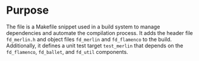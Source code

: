 # Purpose
The file is a Makefile snippet used in a build system to manage dependencies and automate the compilation process. It adds the header file `fd_merlin.h` and object files `fd_merlin` and `fd_flamenco` to the build. Additionally, it defines a unit test target `test_merlin` that depends on the `fd_flamenco`, `fd_ballet`, and `fd_util` components.
